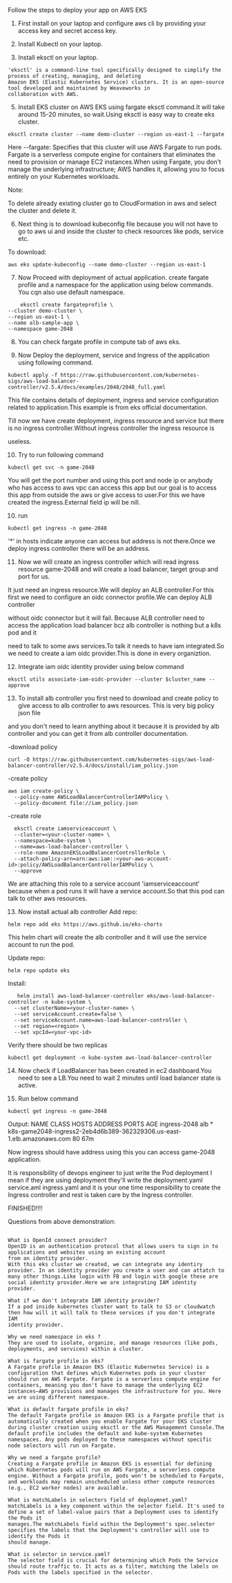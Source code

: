 Follow the steps to deploy your app on AWS EKS
1. First install on your laptop and configure aws cli by providing your access key and secret access key.

2. Install Kubectl on your laptop.

3. Install eksctl on your laptop.
```
'eksctl' is a command-line tool specifically designed to simplify the process of creating, managing, and deleting 
Amazon EKS (Elastic Kubernetes Service) clusters. It is an open-source tool developed and maintained by Weaveworks in 
collaboration with AWS.
```

5. Install EKS cluster on AWS EKS using fargate eksctl command.It will take around 15-20 minutes, so wait.Using eksctl is easy way to create eks cluster.
```
eksctl create cluster --name demo-cluster --region us-east-1 --fargate
```
Here --fargate:
Specifies that this cluster will use AWS Fargate to run pods. Fargate is a serverless compute engine for containers that eliminates the need to provision or 
manage EC2 instances.When using Fargate, you don't manage the underlying infrastructure; AWS handles it, allowing you to focus entirely on your Kubernetes 
workloads.
   
Note: 
   
To delete already existing cluster go to CloudFormation in aws and select the cluster and delete it.

6. Next thing is to download kubeconfig file because you will not have to go to aws ui and inside the cluster to check resources like pods, service etc.

To download:
```
aws eks update-kubeconfig --name demo-cluster --region us-east-1
```

7. Now Proceed with deployment of actual application. create fargate profile and a namespace for the application using below commands. You cqn also use default
namespace.
```
    eksctl create fargateprofile \
--cluster demo-cluster \
--region us-east-1 \
--name alb-sample-app \
--namespace game-2048
```
8.  You can check fargate profile in compute tab of aws eks. 

9. Now Deploy the deployment, service and Ingress of the application using following command.
```
kubectl apply -f https://raw.githubusercontent.com/kubernetes-sigs/aws-load-balancer-controller/v2.5.4/docs/examples/2048/2048_full.yaml
```
This file contains details of deployment, ingress and service configuration related to application.This example is from eks official documentation.
  
Till now we have create deployment, ingress resource and service but there is no ingress controller.Without ingress controller the ingress resource is 
  
useless.

10. Try to run following command
```
kubectl get svc -n game-2048
```
You will get the port number and using this port and node ip or anybody who has access to aws vpc can access this app but our goal is to access this app from outside the aws or give access to user.For this we have created the ingress.External field ip will be nill.

10. run
```
kubectl get ingress -n game-2048
```
'*' in hosts indicate anyone can access but address is not there.Once we deploy ingress controller there will be an address.

11. Now we will create an ingress controller which will read ingress resource game-2048 and will create a load balancer, target group and port for us.

It just need an ingress resource.We will deploy an ALB controller.For this first we need to configure an oidc connector profile.We can deploy ALB controller 

without oidc connector but it will fail. Because ALB controller need to access the application load balancer bcz alb controller is nothing but a k8s pod and it

need to talk to some aws services.To talk it needs to have iam integrated.So we need to create a iam oidc provider.This is done in every organiztion.

12. Integrate iam oidc identity provider using below command
```
eksctl utils associate-iam-oidc-provider --cluster $cluster_name --approve
```
13. To install alb controller you first need to download and create policy to give access to alb controller to aws resources. This is very big policy json file

and you don't need to learn anything about it because it is provided by alb controller and you can get it from alb controller documentation.

-download policy
```
curl -O https://raw.githubusercontent.com/kubernetes-sigs/aws-load-balancer-controller/v2.5.4/docs/install/iam_policy.json
```
-create policy
```
aws iam create-policy \
  --policy-name AWSLoadBalancerControllerIAMPolicy \
  --policy-document file://iam_policy.json
```
-create role
```
  eksctl create iamserviceaccount \
  --cluster=<your-cluster-name> \
  --namespace=kube-system \
  --name=aws-load-balancer-controller \
  --role-name AmazonEKSLoadBalancerControllerRole \
  --attach-policy-arn=arn:aws:iam::<your-aws-account-id>:policy/AWSLoadBalancerControllerIAMPolicy \
  --approve
```
We are attaching this role to a service account 'iamserviceaccount' because when a pod runs it will have a service account.So that this pod can talk to other
aws resources.

13. Now install actual alb controller
Add repo:
```
helm repo add eks https://aws.github.io/eks-charts
```
This helm chart will create the alb controller and it will use the service account to run the pod.

Update repo:
``` 
helm repo update eks
```
Install:
```
   helm install aws-load-balancer-controller eks/aws-load-balancer-controller -n kube-system \
  --set clusterName=<your-cluster-name> \
  --set serviceAccount.create=false \
  --set serviceAccount.name=aws-load-balancer-controller \
  --set region=<region> \
  --set vpcId=<your-vpc-id>
```
Verify there should be two replicas 
```
kubectl get deployment -n kube-system aws-load-balancer-controller
```
14. Now check if LoadBalancer has been created in ec2 dashboard.You need to see a LB.You need to wait 2 minutes until load balancer state is active.

15. Run below command
```
kubectl get ingress -n game-2048
```
Output:
NAME           CLASS   HOSTS   ADDRESS                                                                  PORTS   AGE
ingress-2048   alb     *       k8s-game2048-ingress2-2eb4d6b389-362329306.us-east-1.elb.amazonaws.com   80      67m

Now ingress should have address using this you can access game-2048 application.

It is responsibility of devops engineer to just write the Pod deployment I mean if they are using deployment they'll write the deployment.yaml service.aml ingress.yaml and it is your one time responsibility to create the Ingress controller and rest is taken care by the Ingress controller.


FINISHED!!!!


Questions from above demonstration:
```

What is OpenId connect provider?
OpenID is an authentication protocol that allows users to sign in to applications and websites using an existing account 
from an identity provider.
With this eks cluster we created, we can integrate any identiry provider. In an identity provider you create a user and can attatch to 
many other things.Like login with FB and login with google these are social identity provider.Here we are integrating IAM identity provider.

What if we don't integrate IAM identity provider?
If a pod inside kubernetes cluster want to talk to S3 or cloudwatch then how will it will talk to these services if you don't integrate IAM 
identity provider.

Why we need namespace in eks ?
They are used to isolate, organize, and manage resources (like pods, deployments, and services) within a cluster. 

What is fargate profile in eks?
A Fargate profile in Amazon EKS (Elastic Kubernetes Service) is a configuration that defines which Kubernetes pods in your cluster should run on AWS Fargate. Fargate is a serverless compute engine for containers, meaning you don't have to manage the underlying EC2 instances—AWS provisions and manages the infrastructure for you. Here we are using different namespace.

What is default fargate profile in eks?
The default Fargate profile in Amazon EKS is a Fargate profile that is automatically created when you enable Fargate for your EKS cluster during cluster creation using eksctl or the AWS Management Console.The default profile includes the default and kube-system Kubernetes namespaces. Any pods deployed to these namespaces without specific node selectors will run on Fargate.

Why we need a fargate profile?
Creating a Fargate profile in Amazon EKS is essential for defining which Kubernetes pods will run on AWS Fargate, a serverless compute engine. Without a Fargate profile, pods won't be scheduled to Fargate, and workloads may remain unscheduled unless other compute resources (e.g., EC2 worker nodes) are available.

What is matchLabels in selectors field of deploymnet.yaml?
matchLabels is a key component within the selector field. It's used to define a set of label-value pairs that a Deployment uses to identify the Pods it 
manages.The matchLabels field within the Deployment's spec.selector specifies the labels that the Deployment's controller will use to identify the Pods it 
should manage.

What is selector in service.yaml?
The selector field is crucial for determining which Pods the Service should route traffic to. It acts as a filter, matching the labels on Pods with the labels specified in the selector.
```
